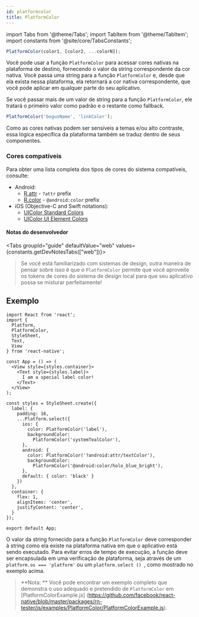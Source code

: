 ```yaml
---
id: platformcolor
title: PlatformColor
---
```


import Tabs from '@theme/Tabs'; import TabItem from '@theme/TabItem'; import constants from '@site/core/TabsConstants';

```js
PlatformColor(color1, [color2, ...colorN]);
```

Você pode usar a função `PlatformColor` para acessar cores nativas na plataforma de destino, fornecendo o valor da string correspondente da cor nativa. Você passa uma string para a função `PlatformColor` e, desde que ela exista nessa plataforma, ela retornará a cor nativa correspondente, que você pode aplicar em qualquer parte do seu aplicativo.

Se você passar mais de um valor de string para a função `PlatformColor`, ele tratará o primeiro valor como padrão e o restante como fallback.

```js
PlatformColor('bogusName', 'linkColor');
```

Como as cores nativas podem ser sensíveis a temas e/ou alto contraste, essa lógica específica da plataforma também se traduz dentro de seus componentes.

### Cores compatíveis

Para obter uma lista completa dos tipos de cores do sistema compatíveis, consulte:

- Android:
  - [R.attr](https://developer.android.com/reference/android/R.attr) - `?attr` prefix
  - [R.color](https://developer.android.com/reference/android/R.color) - `@android:color` prefix
- iOS (Objective-C and Swift notations):
  - [UIColor Standard Colors](https://developer.apple.com/documentation/uikit/uicolor/standard_colors)
  - [UIColor UI Element Colors](https://developer.apple.com/documentation/uikit/uicolor/ui_element_colors)

#### Notas do desenvolvedor

<Tabs groupId="guide" defaultValue="web" values={constants.getDevNotesTabs(["web"])}>

<TabItem value="web">

> Se você está familiarizado com sistemas de design, outra maneira de pensar sobre isso é que o `PlatformColor` permite que você aproveite os tokens de cores do sistema de design local para que seu aplicativo possa se misturar perfeitamente!

</TabItem>
</Tabs>

## Exemplo

```SnackPlayer name=PlatformColor%20Example&supportedPlatforms=android,ios
import React from 'react';
import {
  Platform,
  PlatformColor,
  StyleSheet,
  Text,
  View
} from 'react-native';

const App = () => (
  <View style={styles.container}>
    <Text style={styles.label}>
      I am a special label color!
    </Text>
  </View>
);

const styles = StyleSheet.create({
  label: {
    padding: 16,
    ...Platform.select({
      ios: {
        color: PlatformColor('label'),
        backgroundColor:
          PlatformColor('systemTealColor'),
      },
      android: {
        color: PlatformColor('?android:attr/textColor'),
        backgroundColor:
          PlatformColor('@android:color/holo_blue_bright'),
      },
      default: { color: 'black' }
    })
  },
  container: {
    flex: 1,
    alignItems: 'center',
    justifyContent: 'center',
  }
});

export default App;
```

O valor da string fornecido para a função `PlatformColor` deve corresponder à string como ela existe na plataforma nativa em que o aplicativo está sendo executado. Para evitar erros de tempo de execução, a função deve ser encapsulada em uma verificação de plataforma, seja através de um `platform.os === 'platform'` ou um `platform.select () `, como mostrado no exemplo acima.

> **Nota: ** Você pode encontrar um exemplo completo que demonstra o uso adequado e pretendido de `PlatformColor` em [PlatformColorExample.js] (https://github.com/facebook/react-native/blob/master/packages/rn-tester/js/examples/PlatformColor/PlatformColorExample.js).
